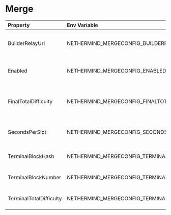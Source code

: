 # Merge



| Property | Env Variable | Description | Default |
| :--- | :--- | :--- | :--- |
| BuilderRelayUrl | NETHERMIND_MERGECONFIG_BUILDERRELAYURL | URL to Builder Relay. If set when building blocks nethermind will send them to the relay. | null |
| Enabled | NETHERMIND_MERGECONFIG_ENABLED | Defines whether the Merge plugin is enabled bundles are allowed. | true |
| FinalTotalDifficulty | NETHERMIND_MERGECONFIG_FINALTOTALDIFFICULTY | Final total difficulty is total difficulty of the last PoW block. FinalTotalDifficulty >= TerminalTotalDifficulty. | null |
| SecondsPerSlot | NETHERMIND_MERGECONFIG_SECONDSPERSLOT | Deprecated since v1.14.7. Please use Blocks.SecondsPerSlot. Seconds per slot. | 12 |
| TerminalBlockHash | NETHERMIND_MERGECONFIG_TERMINALBLOCKHASH | Terminal PoW block hash used for transition process. | null |
| TerminalBlockNumber | NETHERMIND_MERGECONFIG_TERMINALBLOCKNUMBER | Terminal PoW block number used for transition process. |  |
| TerminalTotalDifficulty | NETHERMIND_MERGECONFIG_TERMINALTOTALDIFFICULTY | Terminal total difficulty used for transition process. | null |
